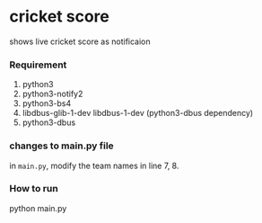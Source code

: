 # cricket score
shows live cricket score as notificaion

### Requirement
1. python3
2. python3-notify2
3. python3-bs4
4. libdbus-glib-1-dev libdbus-1-dev (python3-dbus dependency)
5. python3-dbus

### changes to main.py file
in `main.py`, modify the team names in line 7, 8.

### How to run
python main.py
